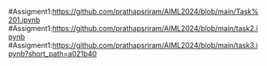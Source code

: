 #Assigment1:https://github.com/prathapsriram/AIML2024/blob/main/Task%201.ipynb
#Assigment1:https://github.com/prathapsriram/AIML2024/blob/main/task2.ipynb
#Assigment1:https://github.com/prathapsriram/AIML2024/blob/main/task3.ipynb?short_path=a021b40
